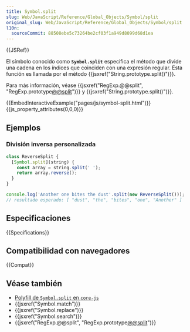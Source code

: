 ```yaml
---
title: Symbol.split
slug: Web/JavaScript/Reference/Global_Objects/Symbol/split
original_slug: Web/JavaScript/Reference/Global_Objects/Symbol/split
l10n:
  sourceCommit: 88508ebe5c73264be2cf03f1a949d8099d68d1ea
---
```


{{JSRef}}

El símbolo conocido como **`Symbol.split`** especifica el método que divide una cadena en los índices que coinciden con una expresión regular. Esta función es llamada por el método {{jsxref("String.prototype.split()")}}.

Para más información, véase {{jsxref("RegExp.@@split", "RegExp.prototype[@@split]()")}} y {{jsxref("String.prototype.split()")}}.

{{EmbedInteractiveExample("pages/js/symbol-split.html")}}{{js_property_attributes(0,0,0)}}

## Ejemplos

### División inversa personalizada

```js
class ReverseSplit {
  [Symbol.split](string) {
    const array = string.split(' ');
    return array.reverse();
  }
}

console.log('Another one bites the dust'.split(new ReverseSplit()));
// resultado esperado: [ "dust", "the", "bites", "one", "Another" ]
```

## Especificaciones

{{Specifications}}

## Compatibilidad con navegadores

{{Compat}}

## Véase también

- [Polyfill de `Symbol.split` en `core-js`](https://github.com/zloirock/core-js#ecmascript-symbol)
- {{jsxref("Symbol.match")}}
- {{jsxref("Symbol.replace")}}
- {{jsxref("Symbol.search")}}
- {{jsxref("RegExp.@@split", "RegExp.prototype[@@split]()")}}
